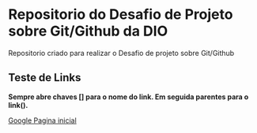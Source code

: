 # Repositorio do Desafio de Projeto sobre Git/Github da DIO

Repositorio criado para realizar o Desafio de projeto sobre Git/Github


## Teste de Links

**Sempre abre chaves [] para o nome do link. Em seguida parentes para o link().**

[Google Pagina inicial](https://www.google.com)

